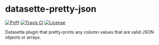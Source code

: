 # datasette-pretty-json

[![PyPI](https://img.shields.io/pypi/v/datasette-pretty-json.svg)](https://pypi.org/project/datasette-pretty-json/)
[![Travis CI](https://travis-ci.com/simonw/datasette-pretty-json.svg?branch=master)](https://travis-ci.com/simonw/datasette-pretty-json)
[![License](https://img.shields.io/badge/license-Apache%202.0-blue.svg)](https://github.com/simonw/datasette-pretty-json/blob/master/LICENSE)

Datasette plugin that pretty-prints any column values that are valid JSON objects or arrays.
